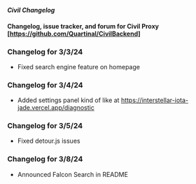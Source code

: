 ***Civil Changelog***

#### Changelog, issue tracker, and forum for Civil Proxy [https://github.com/Quartinal/CivilBackend]

### **Changelog for 3/3/24**

- Fixed search engine feature on homepage

### **Changelog for 3/4/24**

- Added settings panel kind of like at https://interstellar-iota-jade.vercel.app/diagnostic

### **Changelog for 3/5/24**

- Fixed detour.js issues

### **Changelog for 3/8/24**

- Announced Falcon Search in README
